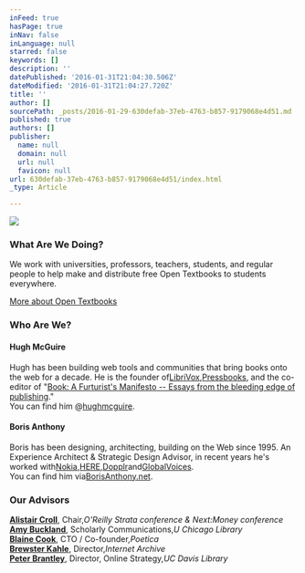 ```yaml
---
inFeed: true
hasPage: true
inNav: false
inLanguage: null
starred: false
keywords: []
description: ''
datePublished: '2016-01-31T21:04:30.506Z'
dateModified: '2016-01-31T21:04:27.720Z'
title: ''
author: []
sourcePath: _posts/2016-01-29-630defab-37eb-4763-b857-9179068e4d51.md
published: true
authors: []
publisher:
  name: null
  domain: null
  url: null
  favicon: null
url: 630defab-37eb-4763-b857-9179068e4d51/index.html
_type: Article

---
```

![](https://the-grid-user-content.s3-us-west-2.amazonaws.com/9195ade8-4665-448d-b881-ea4c344c1327.jpg)

### What Are We Doing?

We work with universities, professors, teachers, students, and regular people to help make and distribute free Open Textbooks to students everywhere.

[More about Open Textbooks ][0]

### Who Are We?

#### Hugh McGuire

Hugh has been building web tools and communities that bring books onto the web for a decade. He is the founder of[LibriVox][1],[Pressbooks][2], and the co-editor of "[Book: A Furturist's Manifesto -- Essays from the bleeding edge of publishing][3]."  
You can find him @[hughmcguire][4].

#### Boris Anthony

Boris has been designing, architecting, building on the Web since 1995\. An Experience Architect & Strategic Design Advisor, in recent years he's worked with[Nokia][5],[HERE][6],[Dopplr][7]and[GlobalVoices][8].  
You can find him via[BorisAnthony.net][9].

### Our Advisors

**[Alistair Croll][10]**, Chair,_O'Reilly Strata conference & Next:Money conference_  
**[Amy Buckland][11]**, Scholarly Communications,_U Chicago Library_  
**[Blaine Cook][12]**, CTO / Co-founder,_Poetica_  
**[Brewster Kahle][13]**, Director,_Internet Archive_  
**[Peter Brantley][14]**, ‎Director, Online Strategy,_UC Davis Library_

[0]: http://reb.us/opentextbooks/
[1]: http://librivox.org/ "LibriVox"
[2]: http://pressbooks.com/
[3]: http://www.amazon.com/Book-Futurists-Manifesto-Collection-Publishing/dp/1449305601
[4]: https://twitter.com/hughmcguire "Hugh On Twitter"
[5]: http://nokia.com/ "Nokia"
[6]: http://here.com/ "HERE"
[7]: https://en.wikipedia.org/wiki/Dopplr "about Dopplr"
[8]: https://globalvoices.org/ "GlobalVoices"
[9]: http://borisanthony.net/ "BorisAnthony.net"
[10]: https://twitter.com/acroll "Alistair Croll on Twitter"
[11]: http://jambina.com/ "Amy Buckland on Twitter"
[12]: https://twitter.com/blaine "Blaine Cook on Twitter"
[13]: https://en.wikipedia.org/wiki/Brewster_Kahle "Brewster Kahle"
[14]: https://twitter.com/naypinya "Peter Brantley on Twitter"